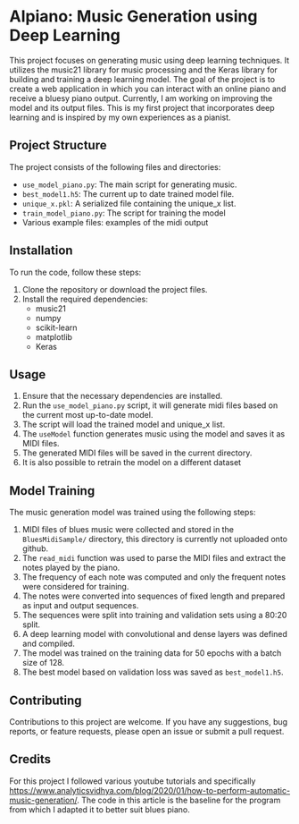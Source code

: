 # AIpiano: Music Generation using Deep Learning

This project focuses on generating music using deep learning techniques. It utilizes the music21 library for music processing and the Keras library for building and training a deep learning model. The goal of the project is to create a web application in which you can interact with an online piano and receive a bluesy piano
output. Currently, I am working on improving the model and its output files. This is my first project that incorporates deep learning and is inspired by my own experiences as a pianist.

## Project Structure

The project consists of the following files and directories:

- `use_model_piano.py`: The main script for generating music.
- `best_model1.h5`: The current up to date trained model file.
- `unique_x.pkl`: A serialized file containing the unique_x list.
- `train_model_piano.py`: The script for training the model
- Various example files: examples of the midi output
## Installation

To run the code, follow these steps:

1. Clone the repository or download the project files.
2. Install the required dependencies:
   - music21
   - numpy
   - scikit-learn
   - matplotlib
   - Keras

## Usage

1. Ensure that the necessary dependencies are installed.
2. Run the `use_model_piano.py` script, it will generate midi files based on the current most up-to-date model.
4. The script will load the trained model and unique_x list.
5. The `useModel` function generates music using the model and saves it as MIDI files.
6. The generated MIDI files will be saved in the current directory.
7. It is also possible to retrain the model on a different dataset

## Model Training

The music generation model was trained using the following steps:

1. MIDI files of blues music were collected and stored in the `BluesMidiSample/` directory, this directory is currently not uploaded onto github.
2. The `read_midi` function was used to parse the MIDI files and extract the notes played by the piano.
3. The frequency of each note was computed and only the frequent notes were considered for training.
4. The notes were converted into sequences of fixed length and prepared as input and output sequences.
5. The sequences were split into training and validation sets using a 80:20 split.
6. A deep learning model with convolutional and dense layers was defined and compiled.
7. The model was trained on the training data for 50 epochs with a batch size of 128.
8. The best model based on validation loss was saved as `best_model1.h5`.

## Contributing

Contributions to this project are welcome. If you have any suggestions, bug reports, or feature requests, please open an issue or submit a pull request.

## Credits

For this project I followed various youtube tutorials and specifically https://www.analyticsvidhya.com/blog/2020/01/how-to-perform-automatic-music-generation/.
The code in this article is the baseline for the program from which I adapted it to better suit blues piano.

